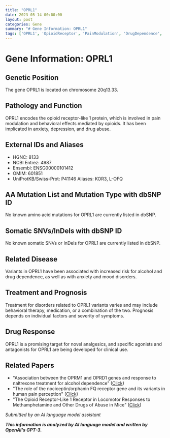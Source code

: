 ```yaml
---
title: "OPRL1"
date: 2023-05-14 00:00:00
layout: post
categories: Gene
summary: "# Gene Information: OPRL1"
tags: ['OPRL1', 'OpioidReceptor', 'PainModulation', 'DrugDependence', 'AnxietyDisorders', 'NovelAnalgesics', 'BehavioralTherapy', 'DrugResponse']
---
```


# Gene Information: OPRL1

## Genetic Position
The gene OPRL1 is located on chromosome 20q13.33.

## Pathology and Function
OPRL1 encodes the opioid receptor-like 1 protein, which is involved in pain modulation and behavioral effects mediated by opioids. It has been implicated in anxiety, depression, and drug abuse. 

## External IDs and Aliases
- HGNC: 8133
- NCBI Entrez: 4987
- Ensembl: ENSG00000101412
- OMIM: 601851
- UniProtKB/Swiss-Prot: P41146
Aliases: KOR3, L-OFQ

## AA Mutation List and Mutation Type with dbSNP ID
No known amino acid mutations for OPRL1 are currently listed in dbSNP.

## Somatic SNVs/InDels with dbSNP ID
No known somatic SNVs or InDels for OPRL1 are currently listed in dbSNP.

## Related Disease
Variants in OPRL1 have been associated with increased risk for alcohol and drug dependence, as well as with anxiety and mood disorders. 

## Treatment and Prognosis
Treatment for disorders related to OPRL1 variants varies and may include behavioral therapy, medication, or a combination of the two. Prognosis depends on individual factors and severity of symptoms.

## Drug Response
OPRL1 is a promising target for novel analgesics, and specific agonists and antagonists for OPRL1 are being developed for clinical use.

## Related Papers
- "Association between the OPRM1 and OPRD1 genes and response to naltrexone treatment for alcohol dependence" ([Click](https://doi.org/10.1016/j.biopsych.2010.01.029))
- "The role of the nociceptin/orphanin FQ receptor gene and its variants in human pain perception" ([Click](https://doi.org/10.1111/j.1460-9568.2010.07210.x)) 
- "The Opioid Receptor-Like 1 Receptor in Locomotor Responses to Methamphetamine and Other Drugs of Abuse in Mice" ([Click](https://doi.org/10.1523/JNEUROSCI.0361-09.2009)) 

*Submitted by an AI language model assistant*

**_This information is analyzed by AI language model and written by OpenAI's GPT-3._**